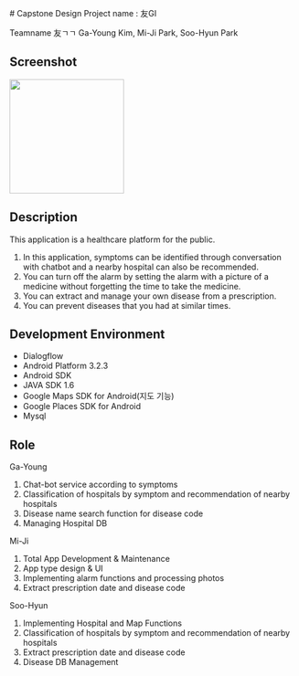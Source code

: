 \# Capstone Design 
Project name : 友GI 

Teamname 友ㄱㄱ Ga-Young Kim, Mi-Ji Park, Soo-Hyun Park

## Screenshot
<div>
  <img width="200" src="https://user-images.githubusercontent.com/26923150/49684904-a4a99280-fb1d-11e8-9841-e69c11809f97.png">
</div>


## Description
This application is a healthcare platform for the public. 
1) In this application, symptoms can be identified through conversation with chatbot and a nearby hospital can also be recommended. 
2) You can turn off the alarm by setting the alarm with a picture of a medicine without forgetting the time to take the medicine.
3) You can extract and manage your own disease from a prescription.
4) You can prevent diseases that you had at similar times.


## Development Environment
* Dialogflow
* Android Platform 3.2.3
* Android SDK
* JAVA SDK 1.6
* Google Maps SDK for Android(지도 기능)
* Google Places SDK for Android
* Mysql

## Role
Ga-Young 
1. Chat-bot service according to symptoms
2. Classification of hospitals by symptom and recommendation of nearby hospitals 
3. Disease name search function for disease code
4. Managing Hospital DB

Mi-Ji
1. Total App Development & Maintenance
2. App type design & UI
3. Implementing alarm functions and processing photos
4. Extract prescription date and disease code

Soo-Hyun
1. Implementing Hospital and Map Functions
2. Classification of hospitals by symptom and recommendation of nearby hospitals 
3. Extract prescription date and disease code
4. Disease DB Management
